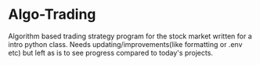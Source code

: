 # Algo-Trading
Algorithm based trading strategy program for the stock market written for a intro python class.
Needs updating/improvements(like formatting or .env etc) but left as is to see progress compared to today's projects. 
